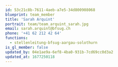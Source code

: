 ```yaml
---
id: 53c21c8b-7611-4aeb-a7e5-34d800908068
blueprint: team_member
title: 'Sarah Arquint'
portrait: team/team_arquint_sarah.jpg
email: sarah.arquint@bfsug.ch
phone: '+41 62 212 42 64'
functions:
  - stellenleitung-bfsug-aargau-solothurn
is_gl_member: false
updated_by: 04e1ae9a-6ef8-4ba0-931b-7cd69cc0d3a2
updated_at: 1677250118
---
```

